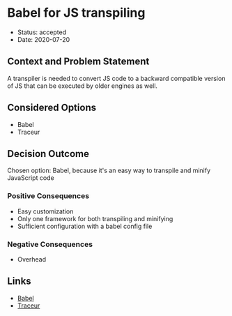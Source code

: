 # Babel for JS transpiling

* Status: accepted
* Date: 2020-07-20

## Context and Problem Statement

A transpiler is needed to convert JS code to a backward compatible version of JS that can be executed by older engines as well.

## Considered Options

* Babel
* Traceur

## Decision Outcome

Chosen option: Babel, because it's an easy way to transpile and minify JavaScript code

### Positive Consequences

* Easy customization
* Only one framework for both transpiling and minifying
* Sufficient configuration with a babel config file

### Negative Consequences

* Overhead

## Links

* [Babel](https://babeljs.io/)
* [Traceur](https://github.com/google/traceur-compiler)
